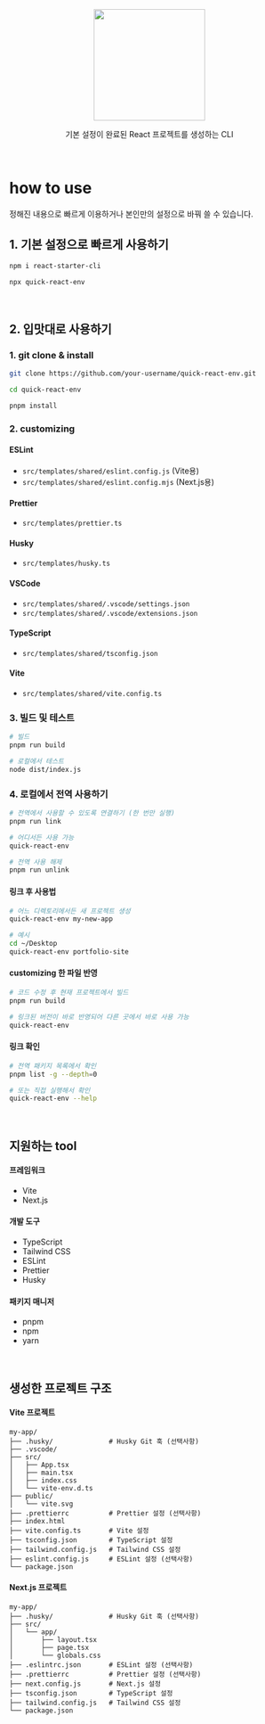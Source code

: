 <div align="center">
  <img src="public/logo.png" height="200">
  <p>기본 설정이 완료된 React 프로젝트를 생성하는 CLI</p>
</div>

<br/>

# how to use

정해진 내용으로 빠르게 이용하거나 본인만의 설정으로 바꿔 쓸 수 있습니다.

## 1. 기본 설정으로 빠르게 사용하기

```bash
npm i react-starter-cli

npx quick-react-env
```

<br />

## 2. 입맛대로 사용하기

### 1. git clone & install

```bash
git clone https://github.com/your-username/quick-react-env.git

cd quick-react-env

pnpm install
```

### 2. customizing

#### ESLint

- `src/templates/shared/eslint.config.js` (Vite용)
- `src/templates/shared/eslint.config.mjs` (Next.js용)

#### Prettier

- `src/templates/prettier.ts`

#### Husky

- `src/templates/husky.ts`

#### VSCode

- `src/templates/shared/.vscode/settings.json`
- `src/templates/shared/.vscode/extensions.json`

#### TypeScript

- `src/templates/shared/tsconfig.json`

#### Vite

- `src/templates/shared/vite.config.ts`

### 3. 빌드 및 테스트

```bash
# 빌드
pnpm run build

# 로컬에서 테스트
node dist/index.js
```

### 4. 로컬에서 전역 사용하기

```bash
# 전역에서 사용할 수 있도록 연결하기 (한 번만 실행)
pnpm run link

# 어디서든 사용 가능
quick-react-env

# 전역 사용 해제
pnpm run unlink
```

#### 링크 후 사용법

```bash
# 어느 디렉토리에서든 새 프로젝트 생성
quick-react-env my-new-app

# 예시
cd ~/Desktop
quick-react-env portfolio-site
```

#### customizing 한 파일 반영

```bash
# 코드 수정 후 현재 프로젝트에서 빌드
pnpm run build

# 링크된 버전이 바로 반영되어 다른 곳에서 바로 사용 가능
quick-react-env
```

#### 링크 확인

```bash
# 전역 패키지 목록에서 확인
pnpm list -g --depth=0

# 또는 직접 실행해서 확인
quick-react-env --help
```

<!-- ### 5. npm에 배포

```bash
# (필수) package.json version update
npm login
npm publish
``` -->

<br />

## 지원하는 tool

#### 프레임워크

- Vite
- Next.js

#### 개발 도구

- TypeScript
- Tailwind CSS
- ESLint
- Prettier
- Husky

#### 패키지 매니저

- pnpm
- npm
- yarn

<br />

## 생성한 프로젝트 구조

#### Vite 프로젝트

```
my-app/
├── .husky/              # Husky Git 훅 (선택사항)
├── .vscode/
├── src/
│   ├── App.tsx
│   ├── main.tsx
│   ├── index.css
│   └── vite-env.d.ts
├── public/
│   └── vite.svg
├── .prettierrc          # Prettier 설정 (선택사항)
├── index.html
├── vite.config.ts       # Vite 설정
├── tsconfig.json        # TypeScript 설정
├── tailwind.config.js   # Tailwind CSS 설정
├── eslint.config.js     # ESLint 설정 (선택사항)
└── package.json
```

#### Next.js 프로젝트

```
my-app/
├── .husky/              # Husky Git 훅 (선택사항)
├── src/
│   └── app/
│       ├── layout.tsx
│       ├── page.tsx
│       └── globals.css
├── .eslintrc.json       # ESLint 설정 (선택사항)
├── .prettierrc          # Prettier 설정 (선택사항)
├── next.config.js       # Next.js 설정
├── tsconfig.json        # TypeScript 설정
├── tailwind.config.js   # Tailwind CSS 설정
└── package.json
```
